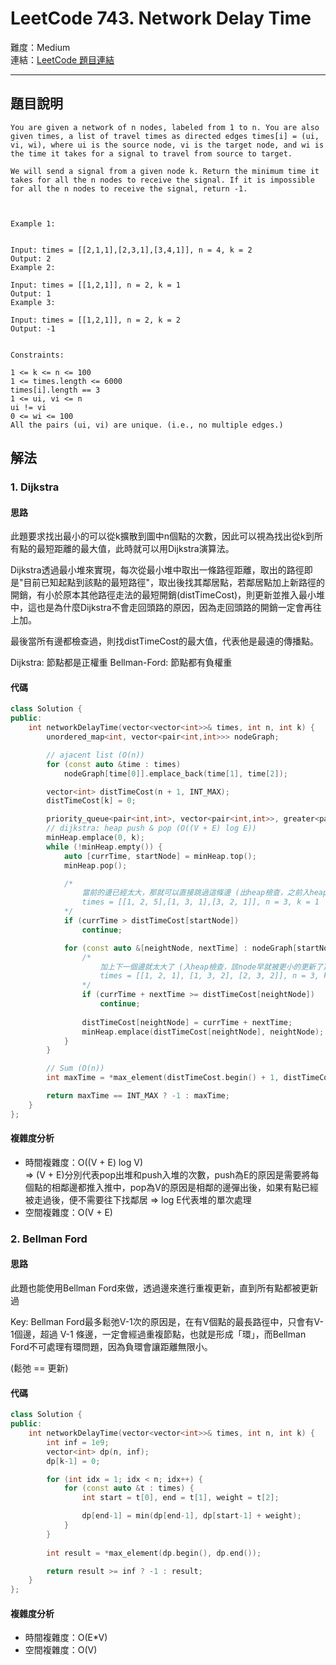 # LeetCode 743. Network Delay Time

難度：Medium  
連結：[LeetCode 題目連結](https://leetcode.com/problems/network-delay-time/description/)

---

## 題目說明
    
    You are given a network of n nodes, labeled from 1 to n. You are also given times, a list of travel times as directed edges times[i] = (ui, vi, wi), where ui is the source node, vi is the target node, and wi is the time it takes for a signal to travel from source to target.

    We will send a signal from a given node k. Return the minimum time it takes for all the n nodes to receive the signal. If it is impossible for all the n nodes to receive the signal, return -1.

    

    Example 1:


    Input: times = [[2,1,1],[2,3,1],[3,4,1]], n = 4, k = 2
    Output: 2
    Example 2:

    Input: times = [[1,2,1]], n = 2, k = 1
    Output: 1
    Example 3:

    Input: times = [[1,2,1]], n = 2, k = 2
    Output: -1
    

    Constraints:

    1 <= k <= n <= 100
    1 <= times.length <= 6000
    times[i].length == 3
    1 <= ui, vi <= n
    ui != vi
    0 <= wi <= 100
    All the pairs (ui, vi) are unique. (i.e., no multiple edges.)

## 解法
### 1. Dijkstra
#### 思路

此題要求找出最小的可以從k擴散到圖中n個點的次數，因此可以視為找出從k到所有點的最短距離的最大值，此時就可以用Dijkstra演算法。

Dijkstra透過最小堆來實現，每次從最小堆中取出一條路徑距離，取出的路徑即是"目前已知起點到該點的最短路徑"，取出後找其鄰居點，若鄰居點加上新路徑的開銷，有小於原本其他路徑走法的最短開銷(distTimeCost)，則更新並推入最小堆中，這也是為什麼Dijkstra不會走回頭路的原因，因為走回頭路的開銷一定會再往上加。

最後當所有邊都檢查過，則找distTimeCost的最大值，代表他是最遠的傳播點。

Dijkstra: 節點都是正權重
Bellman-Ford: 節點都有負權重

#### 代碼
```c++
class Solution {
public:
    int networkDelayTime(vector<vector<int>>& times, int n, int k) {
        unordered_map<int, vector<pair<int,int>>> nodeGraph;

        // ajacent list (O(n))
        for (const auto &time : times)
            nodeGraph[time[0]].emplace_back(time[1], time[2]);

        vector<int> distTimeCost(n + 1, INT_MAX);
        distTimeCost[k] = 0;

        priority_queue<pair<int,int>, vector<pair<int,int>>, greater<pair<int,int>>> minHeap; // {weight, dest}: total weight from k
        // dijkstra: heap push & pop (O((V + E) log E))
        minHeap.emplace(0, k);
        while (!minHeap.empty()) {
            auto [currTime, startNode] = minHeap.top();
            minHeap.pop();

            /* 
                當前的邊已經太大，那就可以直接跳過這條邊 (出heap檢查，之前入heap該node還沒被更小的更新過)
                times = [[1, 2, 5],[1, 3, 1],[3, 2, 1]], n = 3, k = 1
            */
            if (currTime > distTimeCost[startNode])
                continue;

            for (const auto &[neightNode, nextTime] : nodeGraph[startNode]) {
                /*
                    加上下一個邊就太大了 (入heap檢查，該node早就被更小的更新了)
                    times = [[1, 2, 1], [1, 3, 2], [2, 3, 2]], n = 3, k = 1
                */
                if (currTime + nextTime >= distTimeCost[neightNode])
                    continue;
                    
                distTimeCost[neightNode] = currTime + nextTime;
                minHeap.emplace(distTimeCost[neightNode], neightNode);
            }
        }

        // Sum (O(n))
        int maxTime = *max_element(distTimeCost.begin() + 1, distTimeCost.end());

        return maxTime == INT_MAX ? -1 : maxTime;
    }
};
```

#### 複雜度分析

- 時間複雜度：O((V + E) log V)  
    => (V + E)分別代表pop出堆和push入堆的次數，push為E的原因是需要將每個點的相鄰邊都推入推中，pop為V的原因是相鄰的邊彈出後，如果有點已經被走過後，便不需要往下找鄰居
    => log E代表堆的單次處理
- 空間複雜度：O(V + E)

### 2. Bellman Ford
#### 思路

此題也能使用Bellman Ford來做，透過邊來進行重複更新，直到所有點都被更新過

Key: Bellman Ford最多鬆弛V-1次的原因是，在有V個點的最長路徑中，只會有V-1個邊，超過 V-1 條邊，一定會經過重複節點，也就是形成「環」，而Bellman Ford不可處理有環問題，因為負環會讓距離無限小。

(鬆弛 == 更新)

#### 代碼
```c++
class Solution {
public:
    int networkDelayTime(vector<vector<int>>& times, int n, int k) {
        int inf = 1e9;
        vector<int> dp(n, inf);
        dp[k-1] = 0;

        for (int idx = 1; idx < n; idx++) {
            for (const auto &t : times) {
                int start = t[0], end = t[1], weight = t[2];

                dp[end-1] = min(dp[end-1], dp[start-1] + weight);
            }
        }
        
        int result = *max_element(dp.begin(), dp.end());

        return result >= inf ? -1 : result;
    }
};
```

#### 複雜度分析

- 時間複雜度：O(E*V)  
- 空間複雜度：O(V)

